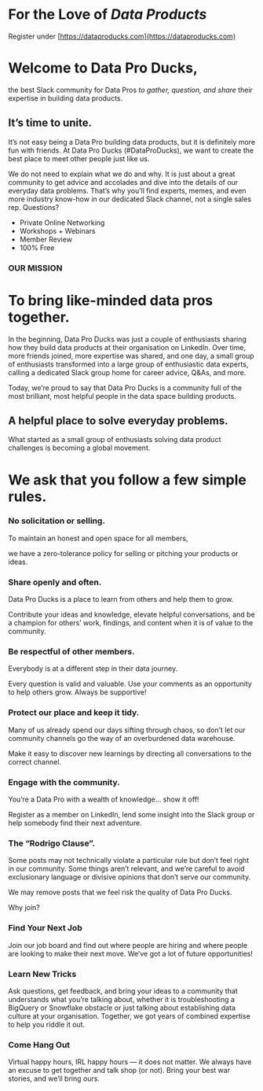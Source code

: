 # For the Love of *Data Products*

Register under [https://dataproducks.com](https://dataproducks.com)

# Welcome to Data Pro Ducks,

the best Slack community for Data Pros *to gather, question, and share* their expertise in building data products.

## It’s time to unite.

It’s not easy being a Data Pro building data products, but it is definitely more fun with friends. At Data Pro Ducks (#DataProDucks), we want to create the best place to meet other people just like us.

We do not need to explain what we do and why. It is just about a great community to get advice and accolades and dive into the details of our everyday data problems. That’s why you’ll find experts, memes, and even more industry know-how in our dedicated Slack channel, not a single sales rep. Questions?

- Private Online Networking
- Workshops + Webinars
- Member Review
- 100% Free

### **OUR MISSION**

# To bring like-minded data pros together.

In the beginning, Data Pro Ducks was just a couple of enthusiasts sharing how they build data products at their organisation on LinkedIn. Over time, more friends joined, more expertise was shared, and one day, a small group of enthusiasts transformed into a large group of enthusiastic data experts, calling a dedicated Slack group home for career advice, Q&As, and more.

Today, we’re proud to say that Data Pro Ducks is a community full of the most brilliant, most helpful people in the data space building products.

## A helpful place to solve everyday problems.

What started as a small group of enthusiasts solving data product challenges is becoming a global movement.

# We ask that you follow a few simple rules.

### No solicitation or selling.

To maintain an honest and open space for all members,

we have a zero-tolerance policy for selling or pitching your products or ideas.

### Share openly and often.

Data Pro Ducks is a place to learn from others and help them to grow.

Contribute your ideas and knowledge, elevate helpful conversations, and be a champion for others’ work, findings, and content when it is of value to the community.

### Be respectful of other members.

Everybody is at a different step in their data journey.

Every question is valid and valuable. Use your comments as an opportunity to help others grow. Always be supportive!

### Protect our place and keep it tidy.

Many of us already spend our days sifting through chaos, so don’t let our community channels go the way of an overburdened data warehouse.

Make it easy to discover new learnings by directing all conversations to the correct channel.

### Engage with the community.

You’re a Data Pro with a wealth of knowledge… show it off!

Register as a member on LinkedIn, lend some insight into the Slack group or help somebody find their next adventure.

### The “Rodrigo Clause”.

Some posts may not technically violate a particular rule but don’t feel right in our community. Some things aren’t relevant, and we’re careful to avoid exclusionary language or divisive opinions that don’t serve our community.

We may remove posts that we feel risk the quality of Data Pro Ducks.

Why join?

### Find Your Next Job

Join our job board and find out where people are hiring and where people are looking to make their next move. We’ve got a lot of future opportunities!

### Learn New Tricks

Ask questions, get feedback, and bring your ideas to a community that understands what you’re talking about, whether it is troubleshooting a BigQuery or Snowflake obstacle or just talking about establishing data culture at your organisation. Together, we got years of combined expertise to help you riddle it out.

### Come Hang Out

Virtual happy hours, IRL happy hours — it does not matter. We always have an excuse to get together and talk shop (or not). Bring your best war stories, and we’ll bring ours.